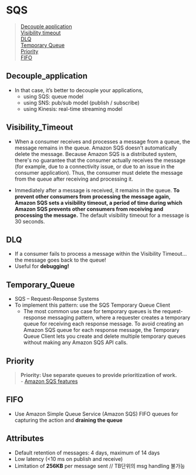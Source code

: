 # SQS
> [Decouple application](#Decouple_application)  
> [Visibility timeout](#Visibility_Timeout)  
> [DLQ](#DLQ)  
> [Temporary Queue](#Temporary_Queue)  
> [Priority](#Priority)  
> [FIFO](#FIFO)  

## Decouple_application
- In that case, it’s better to decouple your applications,
    - using SQS: queue model
    - using SNS: pub/sub model (publish / subscribe)
    - using Kinesis: real-time streaming model

## Visibility_Timeout
- When a consumer receives and processes a message from a queue, the message remains in the queue. Amazon SQS doesn't automatically delete the message. Because Amazon SQS is a distributed system, there's no guarantee that the consumer actually receives the message (for example, due to a connectivity issue, or due to an issue in the consumer application). Thus, the consumer must delete the message from the queue after receiving and processing it.

- Immediately after a message is received, it remains in the queue. **To prevent other consumers from processing the message again, Amazon SQS sets a visibility timeout, a period of time during which Amazon SQS prevents other consumers from receiving and processing the message.** The default visibility timeout for a message is 30 seconds. 

## DLQ
- If a consumer fails to process a message within the Visibility Timeout… the message goes back to the queue!
- Useful for **debugging!**

## Temporary_Queue
- SQS – Request-Response Systems
- To implement this pattern: use the SQS Temporary Queue Client
    - The most common use case for temporary queues is the request-response messaging pattern, where a requester creates a temporary queue for receiving each response message. To avoid creating an Amazon SQS queue for each response message, the Temporary Queue Client lets you create and delete multiple temporary queues without making any Amazon SQS API calls.

## Priority
> **Priority: Use separate queues to provide prioritization of work.**  
    - [Amazon SQS features](https://aws.amazon.com/sqs/features)

## FIFO
- Use Amazon Simple Queue Service (Amazon SQS) FIFO queues for capturing the action and **draining the queue**

## Attributes
- Default retention of messages: 4 days, maximum of 14 days
- Low latency (<10 ms on publish and receive)
- Limitation of **256KB** per message sent // TB단위의 msg handling 불가능